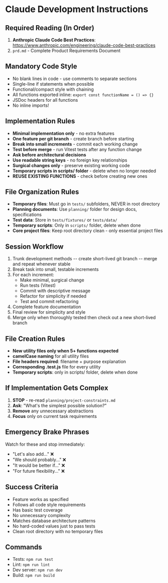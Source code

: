 # Claude Development Instructions

## Required Reading (In Order)
1. **Anthropic Claude Code Best Practices**: https://www.anthropic.com/engineering/claude-code-best-practices
2. `prd.md` - Complete Product Requirements Document

## Mandatory Code Style
- No blank lines in code - use comments to separate sections
- Single-line if statements when possible
- Functional/compact style with chaining
- All functions exported inline: `export const functionName = () => {}`
- JSDoc headers for all functions
- No inline imports!

## Implementation Rules
- **Minimal implementation only** - no extra features
- **One feature per git branch** - create branch before starting
- **Break into small increments** - commit each working change
- **Test before merge** - run Vitest tests after any function change
- **Ask before architectural decisions**
- **Use readable string keys** - no foreign key relationships
- **Surgical changes only** - preserve existing working code
- **Temporary scripts in scripts/ folder** - delete when no longer needed
- **REUSE EXISTING FUNCTIONS** - check before creating new ones

## File Organization Rules
- **Temporary files**: Must go in `tests/` subfolders, NEVER in root directory
- **Planning documents**: Use `planning/` folder for design docs, specifications
- **Test data**: Store in `tests/fixtures/` or `tests/data/`
- **Temporary scripts**: Only in `scripts/` folder, delete when done
- **Core project files**: Keep root directory clean - only essential project files

## Session Workflow
1. Trunk development methods -- create short-lived git branch -- merge and repeat whenever stable
2. Break task into small, testable increments
3. For each increment:
   - Make minimal, surgical change
   - Run tests (Vitest)
   - Commit with descriptive message
   - Refactor for simplicity if needed
   - Test and commit refactoring
4. Complete feature documentation
5. Final review for simplicity and style
6. Merge only when thoroughly tested then check out a new short-lived branch

## File Creation Rules
- **New utility files only when 5+ functions expected**
- **camelCase naming** for all utility files
- **File headers required**: filename + purpose explanation
- **Corresponding .test.js** file for every utility
- **Temporary scripts**: only in scripts/ folder, delete when done

## If Implementation Gets Complex
1. **STOP** - re-read `planning/project-constraints.md`
2. **Ask**: "What's the simplest possible solution?"
3. **Remove** any unnecessary abstractions
4. **Focus** only on current task requirements

## Emergency Brake Phrases
Watch for these and stop immediately:
- "Let's also add..." ❌
- "We should probably..." ❌
- "It would be better if..." ❌
- "For future flexibility..." ❌

## Success Criteria
- Feature works as specified
- Follows all code style requirements
- Has basic test coverage
- No unnecessary complexity
- Matches database architecture patterns
- No hard-coded values just to pass tests
- Clean root directory with no temporary files

## Commands
- Tests: `npm run test`
- Lint: `npm run lint`
- Dev server: `npm run dev`
- Build: `npm run build`
